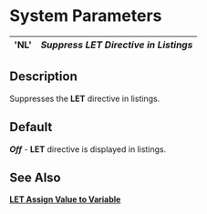 # System Parameters

**'NL'** |  **_Suppress LET Directive in Listings_**  
---|---  
  
##  Description

Suppresses the **LET** directive in listings.

##  Default

**_Off_** \- **LET** directive is displayed in listings.

## See Also

**[LET Assign Value to Variable](../directives/let.md)**
